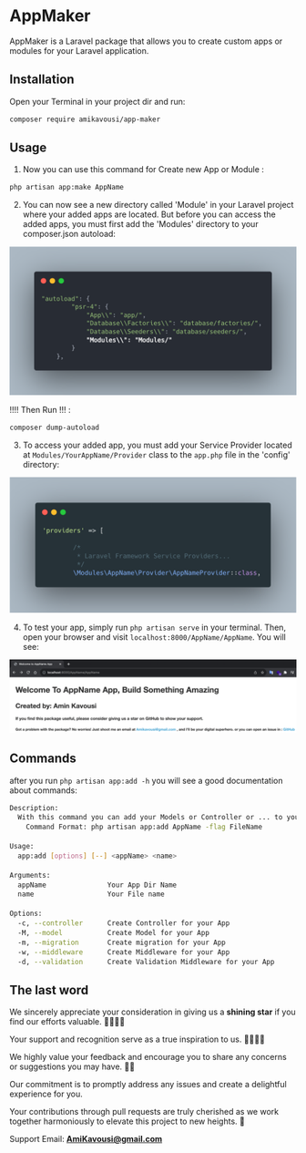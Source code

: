 # AppMaker
AppMaker is a Laravel package that allows you to create custom apps or modules for your Laravel application.

## Installation
Open your Terminal in your project dir and run:
```bash 
composer require amikavousi/app-maker
```
## Usage
1) Now you can use this command for Create new App or Module :
```bash
php artisan app:make AppName
```
2) You can now see a new directory called 'Module' in your Laravel project where your added apps are located. But before you can access the added apps, you must first add the 'Modules' directory to your composer.json autoload:

![composer](https://raw.githubusercontent.com/amikavousi/images/main/carbon.png)

!!!! Then Run !!! :
```bash
composer dump-autoload
```

3) To access your added app, you must add your Service Provider located at ` Modules/YourAppName/Provider ` class to the `app.php` file in the 'config' directory:

![app.php](https://raw.githubusercontent.com/amikavousi/images/main/carbon%20(1).png)

4) To test your app, simply run ` php artisan serve ` in your terminal. Then, open your browser and visit `localhost:8000/AppName/AppName`. You will see:

![test.php](https://raw.githubusercontent.com/amikavousi/images/main/Screen%20Shot%202023-08-04%20at%2012.29.23%20AM.png)


## Commands
after you run `php artisan app:add -h` you will see a good documentation about commands:
```bash
Description:
  With this command you can add your Models or Controller or ... to your Apps.
    Command Format: php artisan app:add AppName -flag FileName

Usage:
  app:add [options] [--] <appName> <name>

Arguments:
  appName               Your App Dir Name
  name                  Your File name

Options:
  -c, --controller      Create Controller for your App
  -M, --model           Create Model for your App
  -m, --migration       Create migration for your App
  -w, --middleware      Create Middleware for your App
  -d, --validation      Create Validation Middleware for your App
```
## The last word
We sincerely appreciate your consideration in giving us a **shining star** if you find our efforts valuable. 🫶🏻🌟🤍

Your support and recognition serve as a true inspiration to us. 🤜🏻🤛🏿

We highly value your feedback and encourage you to share any concerns or suggestions you may have. 🙏🏻

Our commitment is to promptly address any issues and create a delightful experience for you.

Your contributions through pull requests are truly cherished as we work together harmoniously to elevate this project to new heights. 👥

Support Email: **AmiKavousi@gmail.com**
